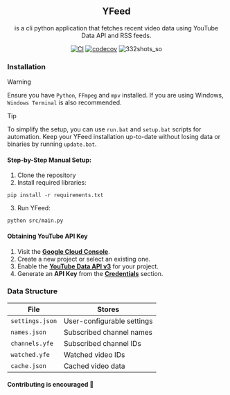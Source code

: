 <div align="center">
   
## YFeed
is a cli python application that fetches recent video data using YouTube Data API and RSS feeds. 

[![CI](https://github.com/ch1kulya/YFeed/actions/workflows/ci.yml/badge.svg)](https://github.com/ch1kulya/YFeed/actions/workflows/ci.yml)
[![codecov](https://codecov.io/gh/ch1kulya/YFeed/branch/main/graph/badge.svg)](https://codecov.io/gh/ch1kulya/YFeed)
![332shots_so](https://github.com/user-attachments/assets/d85341a3-6b2e-4cc0-b799-5a833b825046)

</div>

### Installation

> [!WARNING]
> Ensure you have `Python`, `FFmpeg` and `mpv` installed. If you are using Windows, `Windows Terminal` is also recommended.

> [!TIP]
> To simplify the setup, you can use `run.bat` and `setup.bat` scripts for automation. Keep your YFeed installation up-to-date without losing data or binaries by running `update.bat`.

#### Step-by-Step Manual Setup:
1. Clone the repository
2. Install required libraries:
```
pip install -r requirements.txt
```
3. Run YFeed:
```
python src/main.py
```

#### Obtaining YouTube API Key
1. Visit the [**Google Cloud Console**](https://console.cloud.google.com/).
2. Create a new project or select an existing one.
3. Enable the [**YouTube Data API v3**](https://console.cloud.google.com/apis/library/youtube.googleapis.com) for your project.
4. Generate an **API Key** from the [**Credentials**](https://console.cloud.google.com/apis/credentials) section.

### Data Structure
| **File**             | **Stores**                       |
|----------------------|----------------------------------|
| `settings.json`      | User-configurable settings       |
| `names.json`         | Subscribed channel names         |
| `channels.yfe`       | Subscribed channel IDs           |
| `watched.yfe`        | Watched video IDs                |
| `cache.json`         | Cached video data                |

#### Contributing is encouraged 🤗
